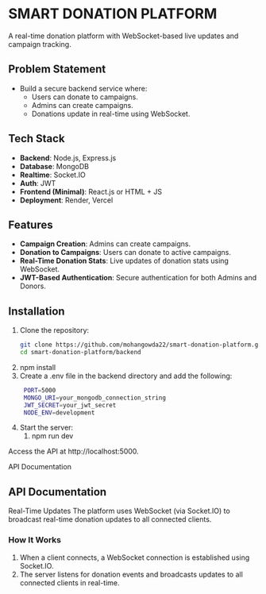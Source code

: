 # SMART DONATION PLATFORM

A real-time donation platform with WebSocket-based live updates and campaign tracking.

## Problem Statement

- Build a secure backend service where:
  - Users can donate to campaigns.
  - Admins can create campaigns.
  - Donations update in real-time using WebSocket.

## Tech Stack

- **Backend**: Node.js, Express.js
- **Database**: MongoDB
- **Realtime**: Socket.IO
- **Auth**: JWT
- **Frontend (Minimal)**: React.js or HTML + JS
- **Deployment**: Render, Vercel

## Features

- **Campaign Creation**: Admins can create campaigns.
- **Donation to Campaigns**: Users can donate to active campaigns.
- **Real-Time Donation Stats**: Live updates of donation stats using WebSocket.
- **JWT-Based Authentication**: Secure authentication for both Admins and Donors.

## Installation

1. Clone the repository:
   ```sh
   git clone https://github.com/mohangowda22/smart-donation-platform.git
   cd smart-donation-platform/backend
   ```
2. npm install
3. Create a .env file in the backend directory and add the following:
   ```sh
    PORT=5000
    MONGO_URI=your_mongodb_connection_string
    JWT_SECRET=your_jwt_secret
    NODE_ENV=development
    ```
4. Start the server:
   1. npm run dev

Access the API at http://localhost:5000.

API Documentation
## API Documentation

Real-Time Updates
The platform uses WebSocket (via Socket.IO) to broadcast real-time donation updates to all connected clients.

### How It Works
1. When a client connects, a WebSocket connection is established using Socket.IO.
2. The server listens for donation events and broadcasts updates to all connected clients in real-time.
